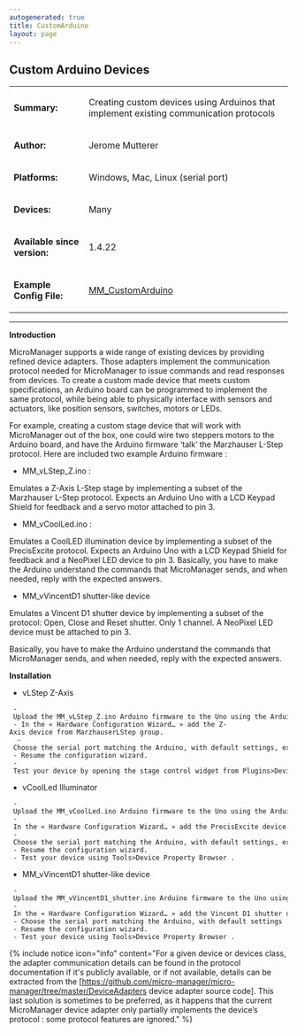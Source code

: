 ```yaml
---
autogenerated: true
title: CustomArduino
layout: page
---
```


## Custom Arduino Devices

<table cellspacing=3>
<tr>
<td markdown="1">

**Summary:**

</td>
<td markdown="1" valign="top">

Creating custom devices using Arduinos that implement existing
communication protocols

</td>
</tr>
<tr>
<td markdown="1">

**Author:**

</td>
<td markdown="1">

Jerome Mutterer

</td>
</tr>
<tr>
<td markdown="1">

**Platforms:**

</td>
<td markdown="1">

Windows, Mac, Linux (serial port)

</td>
</tr>
<tr>
<td markdown="1">

**Devices:**

</td>
<td markdown="1">

Many

</td>
</tr>
<tr>
<td markdown="1">

**Available since version:**

</td>
<td markdown="1">

1.4.22

</td>
</tr>
<tr>
<td markdown="1">

**Example Config File:**

</td>
<td markdown="1">

[MM\_CustomArduino](https://github.com/mutterer/MM_CustomArduino)

</td>
</tr>
</table>

------------------------------------------------------------------------

**Introduction**

MicroManager supports a wide range of existing devices by providing
refined device adapters. Those adapters implement the communication
protocol needed for MicroManager to issue commands and read responses
from devices. To create a custom made device that meets custom
specifications, an Arduino board can be programmed to implement the same
protocol, while being able to physically interface with sensors and
actuators, like position sensors, switches, motors or LEDs.

For example, creating a custom stage device that will work with
MicroManager out of the box, one could wire two steppers motors to the
Arduino board, and have the Arduino firmware ‘talk’ the Marzhauser
L-Step protocol. Here are included two example Arduino firmware :

-   MM\_vLStep\_Z.ino :

Emulates a Z-Axis L-Step stage by implementing a subset of the
Marzhauser L-Step protocol. Expects an Arduino Uno with a LCD Keypad
Shield for feedback and a servo motor attached to pin 3.

-   MM\_vCoolLed.ino :

Emulates a CoolLED illumination device by implementing a subset of the
PrecisExcite protocol. Expects an Arduino Uno with a LCD Keypad Shield
for feedback and a NeoPixel LED device to pin 3. Basically, you have to
make the Arduino understand the commands that MicroManager sends, and
when needed, reply with the expected answers.

-   MM\_vVincentD1 shutter-like device

Emulates a Vincent D1 shutter device by implementing a subset of the
protocol: Open, Close and Reset shutter. Only 1 channel. A NeoPixel LED
device must be attached to pin 3.

Basically, you have to make the Arduino understand the commands that
MicroManager sends, and when needed, reply with the expected answers.

**Installation**

-   vLStep Z-Axis

```
 - Upload the MM_vLStep_Z.ino Arduino firmware to the Uno using the Arduino software.
 - In the « Hardware Configuration Wizard… » add the Z-Axis device from MarzhauserLStep group.
  - Choose the serial port matching the Arduino, with default settings, except for the AnswerTimeout property that you should set to 2000.0000 
 - Resume the configuration wizard.
 - Test your device by opening the stage control widget from Plugins>Device Control>Stage Control.
```

-   vCoolLed Illuminator

```
 - Upload the MM_vCoolLed.ino Arduino firmware to the Uno using the Arduino software.
 - In the « Hardware Configuration Wizard… » add the PrecisExcite device.
 - Choose the serial port matching the Arduino, with default settings, except for the AnswerTimeout property that you should set to 2000.0000 
 - Resume the configuration wizard.
 - Test your device using Tools>Device Property Browser . 
```

-   MM\_vVincentD1 shutter-like device

```
 - Upload the MM_vVincentD1_shutter.ino Arduino firmware to the Uno using the Arduino software.
 - In the « Hardware Configuration Wizard… » add the Vincent D1 shutter device.
 - Choose the serial port matching the Arduino, with default settings
 - Resume the configuration wizard.
 - Test your device using Tools>Device Property Browser . 
```

{% include notice icon="info" content="For a given device or devices class, the adapter communication details can be found in the protocol documentation if it's publicly available, or if not available, details can be extracted from the [https://github.com/micro-manager/micro-manager/tree/master/DeviceAdapters device adapter source code]. This last solution is sometimes to be preferred, as it happens that the current MicroManager device adapter only partially implements the device’s protocol : some protocol features are ignored." %}

